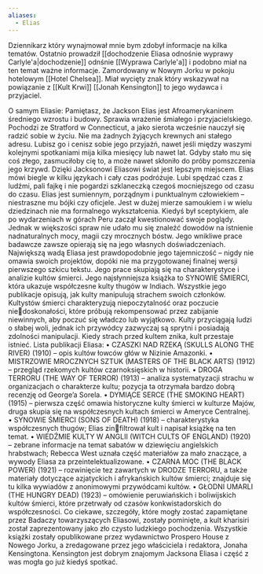 ```yaml
---
aliases:
  - Elias
---
```


Dziennikarz który wynajmował mnie bym zdobył informacje na kilka tematów. 
Ostatnio prowadził [[dochodzenie Eliasa odnośnie wyprawy Carlyle'a|dochodzenie]] odnśnie [[Wyprawa Carlyle'a]] i podobno miał na ten temat ważne informacje.
Zamordowany w Nowym Jorku w pokoju hotelowym [[Hotel Chelsea]]. 
Miał wycięty znak który wskazywał na powiązanie z [[Kult Krwi]] 
[[Jonah Kensington]] to jego wydawca i przyjaciel.


O samym Eliasie:
Pamiętasz, że Jackson Elias jest Afroamerykaninem średniego wzrostu i budowy. Sprawia wrażenie śmiałego i przyjacielskiego. Pochodzi ze Stratford w Connecticut, a jako sierota wcześnie nauczył się radzić sobie w życiu. Nie ma żadnych żyjących krewnych ani stałego adresu. Lubisz go i cenisz sobie jego przyjaźń, nawet jeśli między waszymi kolejnymi spotkaniami mija kilka miesięcy lub nawet lat. Gdyby stało mu się coś złego, zasmuciłoby cię to, a może nawet skłoniło do próby pomszczenia jego krzywd. Dzięki Jacksonowi Eliasowi świat jest lepszym miejscem. Elias mówi biegle w kilku językach i cały czas podróżuje. Lubi spędzać czas z ludźmi, pali fajkę i nie pogardzi szklaneczką czegoś mocniejszego od czasu do czasu. Elias jest sumiennym, porządnym i punktualnym człowiekiem – niestraszne mu bójki czy oficjele. Jest w dużej mierze samoukiem i w wielu dziedzinach nie ma formalnego wykształcenia. Kiedyś był sceptykiem, ale po wydarzeniach w górach Peru zaczął kwestionować swoje poglądy. Jednak w większości spraw nie udało mu się znaleźć dowodów na istnienie nadnaturalnych mocy, magii czy mrocznych bóstw. Jego wnikliwe prace badawcze zawsze opierają się na jego własnych doświadczeniach. Największą wadą Eliasa jest prawdopodobnie jego tajemniczość – nigdy nie omawia swoich projektów, dopóki nie ma przygotowanej finalnej wersji pierwszego szkicu tekstu. Jego prace skupiają się na charakterystyce i analizie kultów śmierci. Jego najsłynniejsza książka to SYNOWIE ŚMIERCI, która ukazuje współczesne kulty thugów w Indiach. Wszystkie jego publikacje opisują, jak kulty manipulują strachem swoich członków. Kultystów śmierci charakteryzują niepoczytalność oraz poczucie niedoskonałości, które próbują rekompensować przez zabijanie niewinnych, aby poczuć się władczo lub wyjątkowo. Kulty przyciągają ludzi o słabej woli, jednak ich przywódcy zazwyczaj są sprytni i posiadają zdolności manipulacji. Kiedy strach przed kultem znika, kult przestaje istnieć. Lista publikacji Eliasa: 
• CZASZKI NAD RZEKĄ (SKULLS ALONG THE RIVER) (1910) – opis kultów łowców głów w Nizinie Amazonki. 
• MISTRZOWIE MROCZNYCH SZTUK (MASTERS OF THE BLACK ARTS) (1912) – przegląd rzekomych kultów czarnoksięskich w historii. 
• DROGA TERRORU (THE WAY OF TERROR) (1913) – analiza systematyzacji strachu w organizacjach o charakterze kultu; pozycja ta otrzymała bardzo dobrą recenzję od George’a Sorela. 
• DYMIĄCE SERCE (THE SMOKING HEART) (1915) – pierwsza część omawia historyczne kulty śmierci w kulturze Majów, druga skupia się na współczesnych kultach śmierci w Ameryce Centralnej. 
• SYNOWIE ŚMIERCI (SONS OF DEATH) (1918) – charakterystyka współczesnych thugów; Elias zinfiltrował kult i napisał książkę na ten temat. 
• WIEDŹMIE KULTY W ANGLII (WITCH CULTS OF ENGLAND) (1920) – zebrane informacje na temat sabatów w dziewięciu angielskich hrabstwach; Rebecca West uznała część materiałów za mało znaczące, a wywody Eliasa za przeintelektualizowane. 
• CZARNA MOC (THE BLACK POWER) (1921) – rozwinięcie tez zawartych w DRODZE TERRORU, a także materiały dotyczące azjatyckich i afrykańskich kultów śmierci; znajduje się tu kilka wywiadów z anonimowymi przywódcami kultów. 
• GŁODNI UMARLI (THE HUNGRY DEAD) (1923) – omówienie peruwiańskich i boliwijskich kultów śmierci, które przetrwały od czasów konkwistadorskich do współczesności. Co ciekawe, szczegóły, które mogły zostać zapamiętane przez Badaczy towarzyszących Eliasowi, zostały pominięte, a kult kharisiri został zaprezentowany jako zło czysto ludzkiego pochodzenia. Wszystkie książki zostały opublikowane przez wydawnictwo Prospero House z Nowego Jorku, a zredagowane przez jego właściciela i redaktora, Jonaha Kensingtona. Kensington jest dobrym znajomym Jacksona Eliasa i część z was mogła go już kiedyś spotkać.

